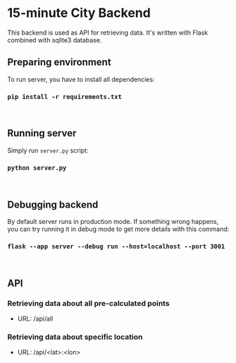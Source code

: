 # 15-minute City Backend

This backend is used as API for retrieving data. It's written with Flask combined with sqlite3 database. 

## Preparing environment
To run server, you have to install all dependencies:
### `pip install -r requirements.txt`
<br />

## Running server
Simply run `server.py` script:
### `python server.py`
<br />


## Debugging backend
By default server runs in production mode. If something wrong happens, you can try running it in debug mode to get more details with this command:
### `flask --app server --debug run --host=localhost --port 3001`
<br />

## API
### Retrieving data about all pre-calculated points
- URL: /api/all

### Retrieving data about specific location
- URL: /api/&lt;lat&gt;:&lt;lon&gt;

